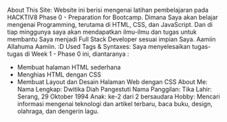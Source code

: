 About This Site: Website ini berisi mengenai latihan pembelajaran pada HACKTIV8 Phase 0 - Preparation for Bootcamp. Dimana Saya akan belajar mengenai Programming, terutama di HTML, CSS, dan JavaScript. Dan di tiap minggunya saya akan mendapatkan ilmu-ilmu dan tugas untuk membantu Saya menjadi Full Stack Developer sesuai impian Saya. Aamiin Allahuma Aamiin. :D
Used Tags & Syntaxes: Saya menyelesaikan tugas-tugas di Week 1 - Phase 0 ini, diantaranya :
- Membuat halaman HTML sederhana
- Menghias HTML dengan CSS
- Membuat Layout dan Desain Halaman Web dengan CSS
About Me:
Nama Lengkap: Dwitika Diah Pangestuti
Nama Panggilan: Tika
Lahir: Serang, 29 Oktober 1994
Anak: ke-2 dari 2 bersaudara
Hobby: Mencari informasi mengenai teknologi dan artikel terbaru, baca buku, design, olahraga, dan dengerin lagu.

